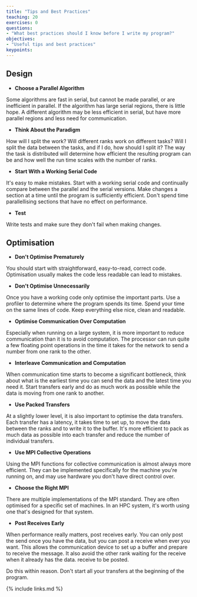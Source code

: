 ```yaml
---
title: "Tips and Best Practices"
teaching: 20
exercises: 0
questions:
- "What best practices should I know before I write my program?"
objectives:
- "Useful tips and best practices"
keypoints:
---
```


## Design

* **Choose a Parallel Algorithm**

Some algorithms are fast in serial, but cannot be made parallel, or are
inefficient in parallel.
If the algorithm has large serial regions, there is little hope.
A different algorithm may be less efficient in serial, but have more
parallel regions and less need for communication.


* **Think About the Paradigm**

How will I split the work? Will different ranks work on different tasks?
Will I split the data between the tasks, and if I do, how should I split it?
The way the task is distributed will determine how efficient the resulting
program can be and how well the run time scales with the number of ranks.


* **Start With a Working Serial Code**

It's easy to make mistakes.
Start with a working serial code and continually compare between the
parallel and the serial versions.
Make changes a section at a time until the program is sufficiently
efficient.
Don't spend time parallellising sections that have no effect on performance.

* **Test**

Write tests and make sure they don't fail when making changes.

## Optimisation

* **Don't Optimise Prematurely**

You should start with straightforward, easy-to-read, correct code.
Optimisation usually makes the code less readable can lead to mistakes.


* **Don't Optimise Unnecessarily**

Once you have a working code only optimise the important parts.
Use a profiler to determine where the program spends its time.
Spend your time on the same lines of code.
Keep everything else nice, clean and readable.


* **Optimise Communication Over Computation**

Especially when running on a large system, it is more important to reduce 
communication than it is to avoid computation. The processor can run quite a 
few floating point operations in the time it takes for the network to send
a number from one rank to the other.


* **Interleave Communication and Computation**

When communication time starts to become a significant bottleneck, think about
what is the earliest time you can send the data and the latest time you need it.
Start transfers early and do as much work as possible while the data is moving
from one rank to another.


* **Use Packed Transfers**

At a slightly lower level, it is also important to optimise the data transfers.
Each transfer has a latency, it takes time to set up, to move the data
between the ranks and to write it to the buffer.
It's more efficient to pack as much data as possible into each transfer
and reduce the number of individual transfers.

* **Use MPI Collective Operations**

Using the MPI functions for collective communication is almost always more
efficient.
They can be implemented specifically for the machine you're running on,
and may use hardware you don't have direct control over.


* **Choose the Right MPI**

There are multiple implementations of the MPI standard.
They are often optimised for a specific set of machines.
In an HPC system, it's worth using one that's designed for that system.



* **Post Receives Early**

When performance really matters, post receives early.
You can only post the send once you have the data, but
you can post a receive when ever you want.
This allows the communication device to set up a buffer and prepare
to receive the message.
It also avoid the other rank waiting for the receive when it already
has the data.
receive to be posted.

Do this within reason. Don't start all your transfers at the beginning of the program.

{% include links.md %}

